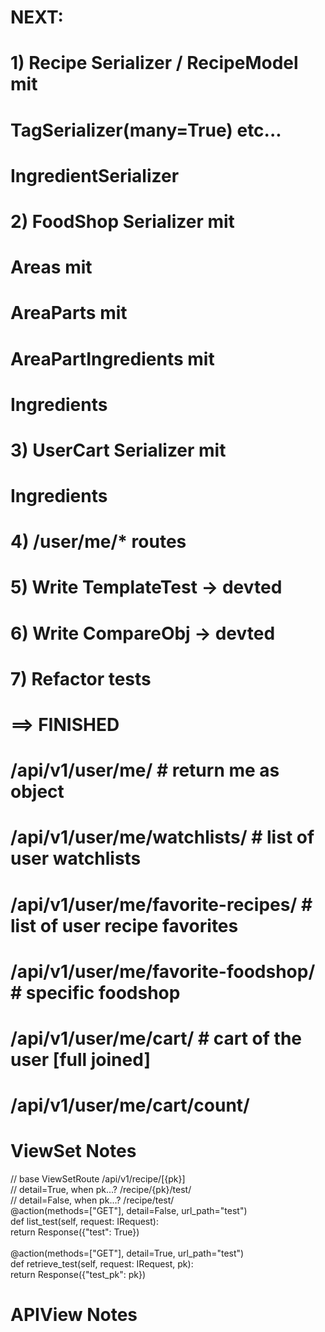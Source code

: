 # NEXT:
# 1) Recipe Serializer / RecipeModel mit
#       TagSerializer(many=True) etc...
#       IngredientSerializer
#
# 2) FoodShop Serializer mit
#       Areas mit
#           AreaParts mit
#               AreaPartIngredients mit
#                   Ingredients
#
# 3) UserCart Serializer mit
#       Ingredients
#
# 4) /user/me/* routes
#
# 5) Write TemplateTest -> devted
# 6) Write CompareObj -> devted
# 7) Refactor tests
# ==> FINISHED
#

# /api/v1/user/me/                      # return me as object
# /api/v1/user/me/watchlists/           # list of user watchlists
# /api/v1/user/me/favorite-recipes/     # list of user recipe favorites
# /api/v1/user/me/favorite-foodshop/    # specific foodshop
# /api/v1/user/me/cart/                 # cart of the user [full joined]
# /api/v1/user/me/cart/count/


# ViewSet Notes

// base ViewSetRoute /api/v1/recipe/[{pk}] <br>
// detail=True, when pk...? /recipe/{pk}/test/  <br>
// detail=False, when pk...? /recipe/test/  <br>
@action(methods=["GET"], detail=False, url_path="test")  <br>
def list_test(self, request: IRequest):  <br>
    return Response({"test": True})  <br>
<br>
@action(methods=["GET"], detail=True, url_path="test") <br>
def retrieve_test(self, request: IRequest, pk): <br>
    return Response({"test_pk": pk}) <br>

# APIView Notes
